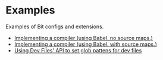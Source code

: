 # Examples

Examples of Bit configs and extensions. 

- [Implementing a compiler (using Babel. no source maps.)](https://github.com/teambit/examples/tree/master/compilation/examples/extensions/my-compiler-no-sm)
- [Implementing a compiler (using Babel. with source maps.)](https://github.com/teambit/examples/tree/master/compilation/examples/extensions/my-compiler-sm)
- [Using Dev Files' API to set glob pattens for dev files](https://github.com/teambit/examples/tree/master/component/examples/extensions/my-dev-files)
